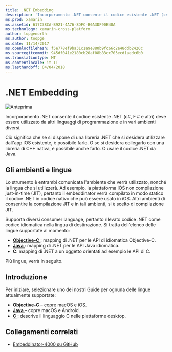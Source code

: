 ```yaml
---
title: .NET Embedding
description: 'Incorporamento .NET consente il codice esistente .NET (c#, F # e altri) deve essere utilizzato da altri linguaggi di programmazione'
ms.prod: xamarin
ms.assetid: 617C38CA-B921-4A76-8DFC-B0A3DF90E48A
ms.technology: xamarin-cross-platform
author: topgenorth
ms.author: toopge
ms.date: 11/14/2017
ms.openlocfilehash: f5e778ef9ba31c1a9e880b9fc66c2e48ddb2420c
ms.sourcegitcommit: 945df041e2180cb20af08b83cc703ecd1aedc6b0
ms.translationtype: MT
ms.contentlocale: it-IT
ms.lasthandoff: 04/04/2018
---
```

# <a name="net-embedding"></a>.NET Embedding

![Anteprima](~/media/shared/preview.png)

Incorporamento .NET consente il codice esistente .NET (c#, F # e altri) deve essere utilizzato da altri linguaggi di programmazione e in vari ambienti diversi.

Ciò significa che se si dispone di una libreria .NET che si desidera utilizzare dall'app iOS esistente, è possibile farlo.   O se si desidera collegarlo con una libreria di C++ nativa, è possibile anche farlo.   O usare il codice .NET da Java.

## <a name="environments-and-languages"></a>Gli ambienti e lingue

Lo strumento è entrambi comunicata l'ambiente che verrà utilizzato, nonché la lingua che si utilizzerà.   Ad esempio, la piattaforma iOS non compilazione just-in-time (JIT), pertanto il embeddinator verrà compilato in modo statico il codice .NET in codice nativo che può essere usato in iOS.  Altri ambienti di consentire la compilazione JIT e in tali ambienti, si è scelto di compilazione JIT.

Supporta diversi consumer language, pertanto rilevato codice .NET come codice idiomatica nella lingua di destinazione.   Si tratta dell'elenco delle lingue supportate al momento:

- [**Objective-C** ](objective-c/index.md) : mapping di .NET per le API di idiomatica Objective-C.
- [**Java** ](android/index.md) : mapping di .NET per le API Java idiomatica.
- **C**: mapping di .NET a un oggetto orientati ad esempio le API di C.

Più lingue, verrà in seguito.

## <a name="getting-started"></a>Introduzione

Per iniziare, selezionare uno dei nostri Guide per ognuna delle lingue attualmente supportate:

- [**Objective-C** ](get-started/objective-c/index.md) – copre macOS e iOS.
- [**Java** ](get-started/java/index.md) – copre macOS e Android.
- [**C** ](get-started/c.md) : descrive il linguaggio C nelle piattaforme desktop.


## <a name="related-links"></a>Collegamenti correlati

- [Embeddinator-4000 su GitHub](https://github.com/mono/Embeddinator-4000)
